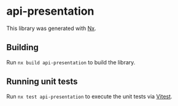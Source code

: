 # api-presentation

This library was generated with [Nx](https://nx.dev).

## Building

Run `nx build api-presentation` to build the library.

## Running unit tests

Run `nx test api-presentation` to execute the unit tests via [Vitest](https://vitest.dev/).
